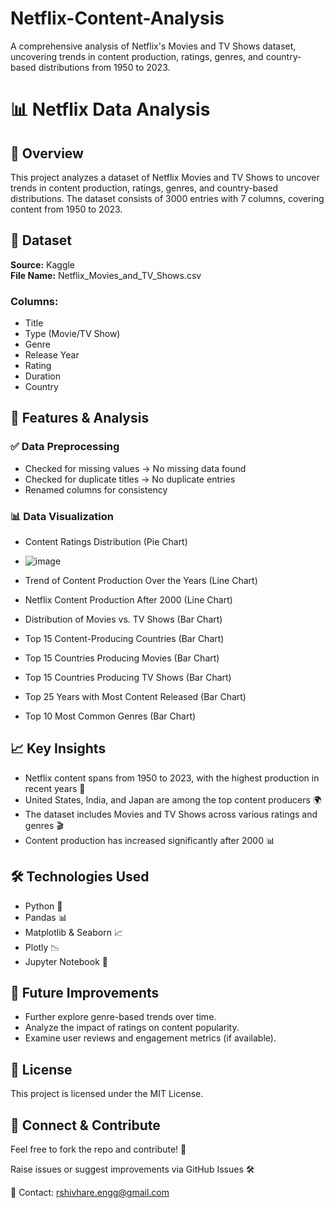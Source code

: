 # Netflix-Content-Analysis
A comprehensive analysis of Netflix's Movies and TV Shows dataset, uncovering trends in content production, ratings, genres, and country-based distributions from 1950 to 2023.
# 📊 Netflix Data Analysis

## 📌 Overview

This project analyzes a dataset of Netflix Movies and TV Shows to uncover trends in content production, ratings, genres, and country-based distributions. The dataset consists of 3000 entries with 7 columns, covering content from 1950 to 2023.

## 📂 Dataset

**Source:** Kaggle  
**File Name:** Netflix_Movies_and_TV_Shows.csv  

### Columns:
- Title
- Type (Movie/TV Show)
- Genre
- Release Year
- Rating
- Duration
- Country

## 🚀 Features & Analysis

### ✅ Data Preprocessing
- Checked for missing values → No missing data found
- Checked for duplicate titles → No duplicate entries
- Renamed columns for consistency

### 📊 Data Visualization
- Content Ratings Distribution (Pie Chart)
- ![image](https://github.com/user-attachments/assets/85c03e62-a132-4ae3-8c29-f23f7d9a399f)

- Trend of Content Production Over the Years (Line Chart)
- Netflix Content Production After 2000 (Line Chart)
- Distribution of Movies vs. TV Shows (Bar Chart)
- Top 15 Content-Producing Countries (Bar Chart)
- Top 15 Countries Producing Movies (Bar Chart)
- Top 15 Countries Producing TV Shows (Bar Chart)
- Top 25 Years with Most Content Released (Bar Chart)
- Top 10 Most Common Genres (Bar Chart)

## 📈 Key Insights
- Netflix content spans from 1950 to 2023, with the highest production in recent years 📅
- United States, India, and Japan are among the top content producers 🌍
- The dataset includes Movies and TV Shows across various ratings and genres 🎬
- Content production has increased significantly after 2000 📊

## 🛠 Technologies Used
- Python 🐍
- Pandas 📊
- Matplotlib & Seaborn 📈
- Plotly 📉
- Jupyter Notebook 📓

## 📌 Future Improvements
- Further explore genre-based trends over time.
- Analyze the impact of ratings on content popularity.
- Examine user reviews and engagement metrics (if available).

## 📄 License
This project is licensed under the MIT License.

## 🔗 Connect & Contribute
Feel free to fork the repo and contribute! 🚀

Raise issues or suggest improvements via GitHub Issues 🛠️

📧 Contact: rshivhare.engg@gmail.com
